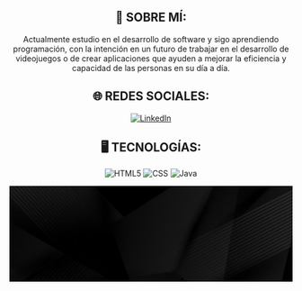 <div align="center">
  
## 🗿 SOBRE MÍ:
Actualmente estudio en el desarrollo de software y sigo aprendiendo programación, con la intención en un futuro de trabajar en el desarrollo de videojuegos o de crear aplicaciones que ayuden a mejorar la eficiencia y capacidad de las personas en su día a día.
## 🌐 REDES SOCIALES:
[![LinkedIn](https://img.shields.io/badge/LinkedIn-%230077B5.svg?logo=linkedin&logoColor=white)](https://www.linkedin.com/in/toni-franc%C3%A9s-jord%C3%A1n-13b4732b5)
## 🖥️ TECNOLOGÍAS:
![HTML5](https://img.shields.io/badge/html5-%23E34F26.svg?style=flat&logo=html5&logoColor=white)
![CSS](https://img.shields.io/badge/css3-%231572B6.svg?style=flat&logo=css3&logoColor=white)
![Java](https://img.shields.io/badge/java-%23ED8B00.svg?style=flat&logo=openjdk&logoColor=white)

<img src="https://raw.githubusercontent.com/tonaka96/img/refs/heads/main/fondo-abstracto-negro-moderno-elegante-diseno-vectorial-ilustracion-vectorial_29865-4442-transformed.png">
